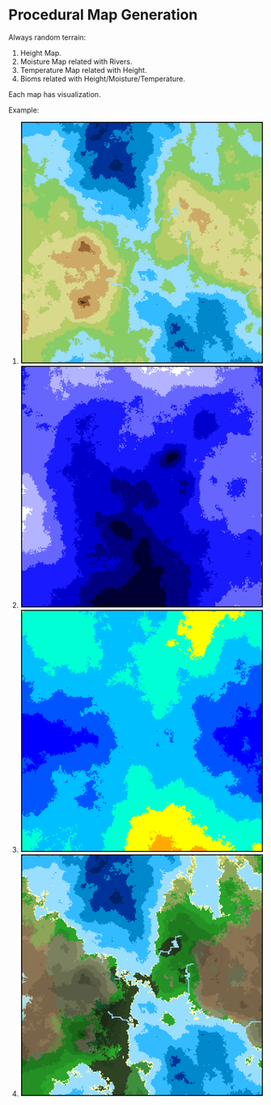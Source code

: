 # Procedural Map Generation
Always random terrain:
  1. Height Map.
  2. Moisture Map related with Rivers.
  3. Temperature Map related with Height.
  4. Bioms related with Height/Moisture/Temperature.

Each map has visualization.

Example:

1. <img src="./images/physical.png">
2. <img src="./images/moisture.png">
3. <img src="./images/temperature.png">
4. <img src="./images/default.png">
